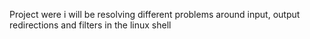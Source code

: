 Project were i will be resolving different problems around input, output redirections and filters in the linux shell 
